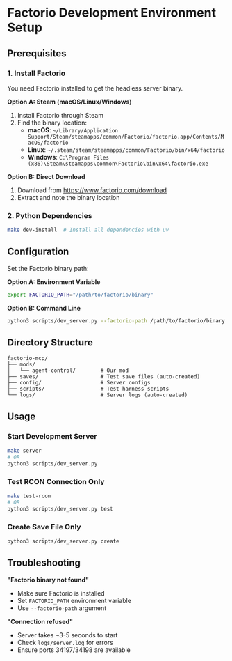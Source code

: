 # Factorio Development Environment Setup

## Prerequisites

### 1. Install Factorio
You need Factorio installed to get the headless server binary.

**Option A: Steam (macOS/Linux/Windows)**
1. Install Factorio through Steam
2. Find the binary location:
   - **macOS**: `~/Library/Application Support/Steam/steamapps/common/Factorio/factorio.app/Contents/MacOS/factorio`
   - **Linux**: `~/.steam/steam/steamapps/common/Factorio/bin/x64/factorio`
   - **Windows**: `C:\Program Files (x86)\Steam\steamapps\common\Factorio\bin\x64\factorio.exe`

**Option B: Direct Download**
1. Download from https://www.factorio.com/download
2. Extract and note the binary location

### 2. Python Dependencies
```bash
make dev-install  # Install all dependencies with uv
```

## Configuration

Set the Factorio binary path:

**Option A: Environment Variable**
```bash
export FACTORIO_PATH="/path/to/factorio/binary"
```

**Option B: Command Line**
```bash
python3 scripts/dev_server.py --factorio-path /path/to/factorio/binary
```

## Directory Structure
```
factorio-mcp/
├── mods/
│   └── agent-control/        # Our mod
├── saves/                    # Test save files (auto-created)
├── config/                   # Server configs
├── scripts/                  # Test harness scripts
└── logs/                     # Server logs (auto-created)
```

## Usage

### Start Development Server
```bash
make server
# OR
python3 scripts/dev_server.py
```

### Test RCON Connection Only
```bash
make test-rcon
# OR  
python3 scripts/dev_server.py test
```

### Create Save File Only
```bash
python3 scripts/dev_server.py create
```

## Troubleshooting

**"Factorio binary not found"**
- Make sure Factorio is installed
- Set `FACTORIO_PATH` environment variable
- Use `--factorio-path` argument

**"Connection refused"**
- Server takes ~3-5 seconds to start
- Check `logs/server.log` for errors
- Ensure ports 34197/34198 are available
